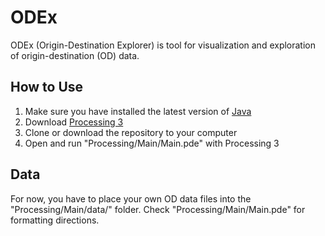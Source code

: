 # ODEx
ODEx (Origin-Destination Explorer) is tool for visualization and exploration of origin-destination (OD) data.

## How to Use

1. Make sure you have installed the latest version of [Java](https://www.java.com/verify/)
2. Download [Processing 3](https://processing.org/download/)
3. Clone or download the repository to your computer
4. Open and run "Processing/Main/Main.pde" with Processing 3

## Data
For now, you have to place your own OD data files into the "Processing/Main/data/" folder.  Check "Processing/Main/Main.pde" for formatting directions.
